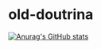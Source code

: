 # old-doutrina

[![Anurag's GitHub stats](https://github-readme-stats.vercel.app/api?username=sergioshklr)](https://github.com/sergioshklr/github-readme-stats)
